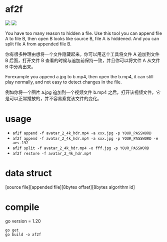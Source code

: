 # af2f

![](https://github.com/shawn-bluce/af2f/actions/workflows/go.yml/badge.svg?event=release)
![](https://github.com/shawn-bluce/af2f/actions/workflows/go_test.yml/badge.svg)

You have too many reason to hidden a file. Use this tool you can append file A to file B, then open B looks like source B, file A is hiddened. And you can split file A from appended file B.

你有很多种理由想将一个文件隐藏起来。你可以用这个工具将文件 A 追加到文件 B 后面，打开文件 B 查看的时候与追加前保持一致，并且你可以将文件 A 从文件 B 中分离出来。

Forexample you append a.jpg to b.mp4, then open the b.mp4, it can still play normally, and not easy to detect changes in the file.

例如你将一个图片 a.jpg 追加到一个视频文件 b.mp4 之后，打开该视频文件，它是可以正常播放的，并不容易察觉该文件的变化。

# usage
- `af2f append -f avatar_2_4k_hdr.mp4 -a xxx.jpg -p YOUR_PASSWORD`
- `af2f append -f avatar_2_4k_hdr.mp4 -a xxx.jpg -p YOUR_PASSWORD -e aes-192`
- `af2f split -f avatar_2_4k_hdr.mp4 -o fff.jpg -p YOUR_PASSWORD`
- `af2f restore -f avatar_2_4k_hdr.mp4`


# data struct
[source file][appended file][8bytes offset][8bytes algorithm id]

# compile
go version = 1.20

```shell
go get
go build -o af2f
```
